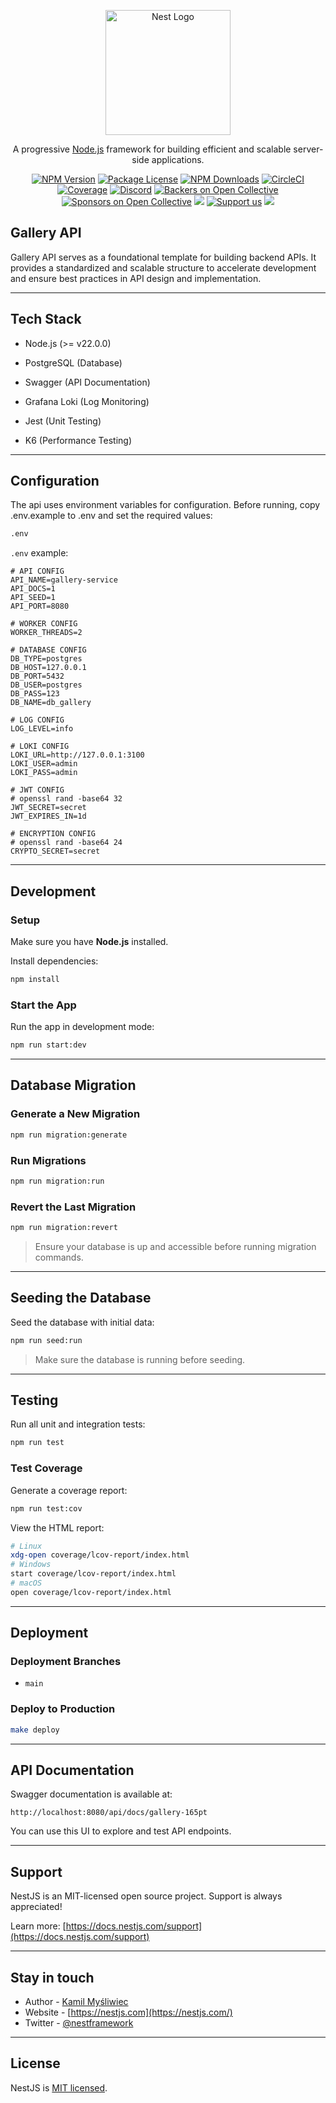 <p align="center">
  <a href="http://nestjs.com/" target="blank"><img src="https://nestjs.com/img/logo-small.svg" width="200" alt="Nest Logo" /></a>
</p>

[circleci-image]: https://img.shields.io/circleci/build/github/nestjs/nest/master?token=abc123def456
[circleci-url]: https://circleci.com/gh/nestjs/nest

<p align="center">A progressive <a href="http://nodejs.org" target="_blank">Node.js</a> framework for building efficient and scalable server-side applications.</p>
<p align="center">
<a href="https://www.npmjs.com/~nestjscore" target="_blank"><img src="https://img.shields.io/npm/v/@nestjs/core.svg" alt="NPM Version" /></a>
<a href="https://www.npmjs.com/~nestjscore" target="_blank"><img src="https://img.shields.io/npm/l/@nestjs/core.svg" alt="Package License" /></a>
<a href="https://www.npmjs.com/~nestjscore" target="_blank"><img src="https://img.shields.io/npm/dm/@nestjs/common.svg" alt="NPM Downloads" /></a>
<a href="https://circleci.com/gh/nestjs/nest" target="_blank"><img src="https://img.shields.io/circleci/build/github/nestjs/nest/master" alt="CircleCI" /></a>
<a href="https://coveralls.io/github/nestjs/nest?branch=master" target="_blank"><img src="https://coveralls.io/repos/github/nestjs/nest/badge.svg?branch=master#9" alt="Coverage" /></a>
<a href="https://discord.gg/G7Qnnhy" target="_blank"><img src="https://img.shields.io/badge/discord-online-brightgreen.svg" alt="Discord"/></a>
<a href="https://opencollective.com/nest#backer" target="_blank"><img src="https://opencollective.com/nest/backers/badge.svg" alt="Backers on Open Collective" /></a>
<a href="https://opencollective.com/nest#sponsor" target="_blank"><img src="https://opencollective.com/nest/sponsors/badge.svg" alt="Sponsors on Open Collective" /></a>
  <a href="https://paypal.me/kamilmysliwiec" target="_blank"><img src="https://img.shields.io/badge/Donate-PayPal-ff3f59.svg"/></a>
    <a href="https://opencollective.com/nest#sponsor"  target="_blank"><img src="https://img.shields.io/badge/Support%20us-Open%20Collective-41B883.svg" alt="Support us"></a>
  <a href="https://twitter.com/nestframework" target="_blank"><img src="https://img.shields.io/twitter/follow/nestframework.svg?style=social&label=Follow"></a>
</p>

## Gallery API

Gallery API serves as a foundational template for building backend APIs. It provides a standardized and scalable structure to accelerate development and ensure best practices in API design and implementation.

---

## Tech Stack

- Node.js (>= v22.0.0)

- PostgreSQL (Database)

- Swagger (API Documentation)

- Grafana Loki (Log Monitoring)

- Jest (Unit Testing)

- K6 (Performance Testing)

---

## Configuration

The api uses environment variables for configuration. Before running, copy .env.example to .env and set the required values:

```bash
.env
```

`.env` example:

```dotenv
# API CONFIG
API_NAME=gallery-service
API_DOCS=1
API_SEED=1
API_PORT=8080

# WORKER CONFIG
WORKER_THREADS=2

# DATABASE CONFIG
DB_TYPE=postgres
DB_HOST=127.0.0.1
DB_PORT=5432
DB_USER=postgres
DB_PASS=123
DB_NAME=db_gallery

# LOG CONFIG
LOG_LEVEL=info

# LOKI CONFIG
LOKI_URL=http://127.0.0.1:3100
LOKI_USER=admin
LOKI_PASS=admin

# JWT CONFIG
# openssl rand -base64 32
JWT_SECRET=secret
JWT_EXPIRES_IN=1d

# ENCRYPTION CONFIG
# openssl rand -base64 24
CRYPTO_SECRET=secret
```

---

## Development

### Setup

Make sure you have **Node.js** installed.

Install dependencies:

```bash
npm install
```

### Start the App

Run the app in development mode:

```bash
npm run start:dev
```

---

## Database Migration

### Generate a New Migration

```bash
npm run migration:generate
```

### Run Migrations

```bash
npm run migration:run
```

### Revert the Last Migration

```bash
npm run migration:revert
```

> Ensure your database is up and accessible before running migration commands.

---

## Seeding the Database

Seed the database with initial data:

```bash
npm run seed:run
```

> Make sure the database is running before seeding.

---

## Testing

Run all unit and integration tests:

```bash
npm run test
```

### Test Coverage

Generate a coverage report:

```bash
npm run test:cov
```

View the HTML report:

```bash
# Linux
xdg-open coverage/lcov-report/index.html
# Windows
start coverage/lcov-report/index.html
# macOS
open coverage/lcov-report/index.html
```

---

## Deployment

### Deployment Branches

- `main`

### Deploy to Production

```bash
make deploy
```

---

## API Documentation

Swagger documentation is available at:

```
http://localhost:8080/api/docs/gallery-165pt
```

You can use this UI to explore and test API endpoints.

---

## Support

NestJS is an MIT-licensed open source project. Support is always appreciated!

Learn more: [https://docs.nestjs.com/support](https://docs.nestjs.com/support)

---

## Stay in touch

- Author - [Kamil Myśliwiec](https://kamilmysliwiec.com)
- Website - [https://nestjs.com](https://nestjs.com/)
- Twitter - [@nestframework](https://twitter.com/nestframework)

---

## License

NestJS is [MIT licensed](LICENSE).
